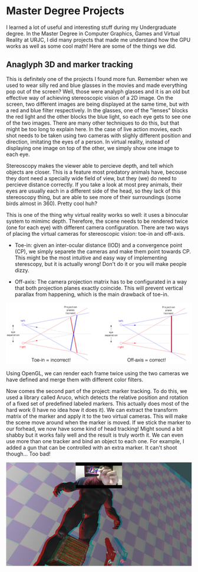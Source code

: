 # Master Degree Projects

I learned a lot of useful and interesting stuff during my Undergraduate degree. In the Master Degree in Computer Graphics, Games and Virtual Reality at URJC, I did many projects that made me understand how the GPU works as well as some cool math! Here are some of the things we did.

## Anaglyph 3D and marker tracking

This is definitely one of the projects I found more fun. Remember when we used to wear silly red and blue glasses in the movies and made everything pop out of the screen? Well, those were analyph glasses and it is an old but effective way of achieving stereoscopic vision of a 2D image. On the screen, two different images are being displayed at the same time, but with a red and blue filter respectively. In the glasses, one of the "lenses" blocks the red light and the other blocks the blue light, so each eye gets to see one of the two images. There are many other techniques to do this, but that might be too long to explain here. In the case of live action movies, each shot needs to be taken using two cameras with slighly different position and direction, imitating the eyes of a person. In virtual reality, instead of displaying one image on top of the other, we simply show one image to each eye.

Stereoscopy makes the viewer able to percieve depth, and tell which objects are closer. This is a feature most predatory animals have, becouse they dont need a specially wide field of view, but they (we) do need to percieve distance correctly. If you take a look at most prey animals, their eyes are usually each in a different side of the head, so they lack of this stereoscopy thing, but are able to see more of their surroundings (some birds almost in 360). Pretty cool huh?

This is one of the thing why virtual reality works so well: it uses a binocular system to mimimc depth. Therefore, the scene needs to be rendered twice (one for each eye) with different camera configuration. There are two ways of placing the virtual cameras for stereoscopic vision: toe-in and off-axis. 

- Toe-in: given an inter-ocular distance (IOD) and a convergence point (CP), we simply separete the cameras and make them point towards CP. This might be the most intuitive and easy way of implementing sterescopy, but it is actually wrong! Don't do it or you will make people dizzy.

- Off-axis: The camera projection matrix has to be configurated in a way that both projection planes exactly coincide. This will prevent vertical parallax from happening, which is the main drawback of toe-in.

![Binocular camera models](images/stereoscopy.png)

Using OpenGL, we can render each frame twice using the two cameras we have defined and merge them with different color filters. 

Now comes the second part of the project: marker tracking. To do this, we used a library called Aruco, which detects the relative position and rotation of a fixed set of predefined labeled markers. This actually does most of the hard work (I have no idea how it does it). We can extract the transform matrix of the marker and apply it to the two virtual cameras. This will make the scene move around when the marker is moved. If we stick the marker to our forhead, we now have some kind of head tracking! Might sound a bit shabby but it works faily well and the result is truly worth it. We can even use more than one tracker and bind an object to each one. For example, I added a gun that can be controlled with an extra marker. It can't shoot though... Too bad!

![Result](images/tracking.png)